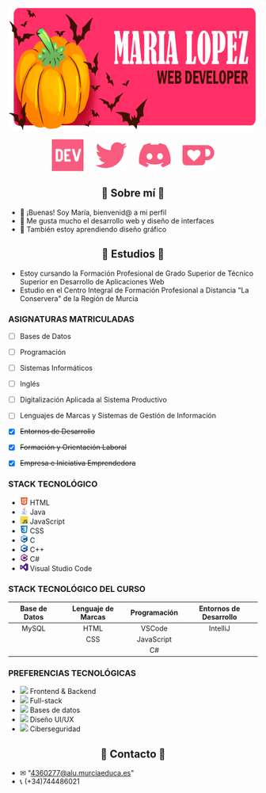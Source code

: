 <p align="center">
    <img src="https://github.com/Benethert/Benethert/blob/pics/portada.png" height=250>
</p>

<p align="center"> 
<img src=https://github.com/Benethert/Benethert/blob/pics/DEV.png hspace="10"> <img src=https://github.com/Benethert/Benethert/blob/pics/TW.png hspace="10"> <img src=https://github.com/Benethert/Benethert/blob/pics/DC.png hspace="10"> <img src=https://github.com/Benethert/Benethert/blob/pics/COF.png hspace="10"> 
</p>

<!--- *** 

<details>
    <br>
    <summary align="center"> 🎃 Sobre mí 🎃</summary>
    ¡Hola!
</details> --->

<h2 align="center">🎃 Sobre mí 🎃</h2> 

- 🌷 ¡Buenas! Soy María, bienvenid@ a mi perfil
- 👻 Me gusta mucho el desarrollo web y diseño de interfaces
- 🌱 También estoy aprendiendo diseño gráfico



<h2 align="center">🎃 Estudios 🎃</h2>

- Estoy cursando la Formación Profesional de Grado Superior de Técnico Superior en Desarrollo de Aplicaciones Web
- Estudio en el Centro Integral de Formación Profesional a Distancia "La Conservera" de la Región de Murcia

<h3> ASIGNATURAS MATRICULADAS </h3>

- [ ] Bases de Datos
- [ ] Programación
- [ ] Sistemas Informáticos
- [ ] Inglés
- [ ] Digitalización Aplicada al Sistema Productivo
- [ ] Lenguajes de Marcas y Sistemas de Gestión de Información
- [x] ~~Entornos de Desarrollo~~
- [x] ~~Formación y Orientación Laboral~~
- [x] ~~Empresa e Iniciativa Emprendedora~~ 


<h3> STACK TECNOLÓGICO </h3>

- <img src="https://raw.githubusercontent.com/devicons/devicon/master/icons/html5/html5-original.svg" alt="HTML" width="16" height="16"> HTML
- <img src="https://raw.githubusercontent.com/devicons/devicon/master/icons/java/java-original.svg" alt="Java" width="16" height="16"> Java
- <img src="https://raw.githubusercontent.com/devicons/devicon/master/icons/javascript/javascript-original.svg" alt="JavaScript" width="16" height="16"> JavaScript
- <img src="https://raw.githubusercontent.com/devicons/devicon/master/icons/css3/css3-original.svg" alt="CSS" width="16" height="16"> CSS
- <img src="https://raw.githubusercontent.com/devicons/devicon/master/icons/c/c-original.svg" alt="C" width="16" height="16"> C
- <img src="https://raw.githubusercontent.com/devicons/devicon/master/icons/cplusplus/cplusplus-original.svg" alt="C++" width="16" height="16"> C++
- <img src="https://raw.githubusercontent.com/devicons/devicon/master/icons/csharp/csharp-original.svg" alt="C#" width="16" height="16"> C#
- <img src="https://raw.githubusercontent.com/devicons/devicon/master/icons/visualstudio/visualstudio-plain.svg" alt="Visual Studio Code" width="16" height="16"> Visual Studio Code

<h3> STACK TECNOLÓGICO DEL CURSO </h3>

| Base de Datos | Lenguaje de Marcas | Programación | Entornos de Desarrollo |
|:-------------:|:-------------------:|:------------:|:----------------------:|
| MySQL         | HTML                | VSCode       | IntelliJ               |
|               | CSS                 | JavaScript   |                        |
|               |                     | C#           |                        |

<h3> PREFERENCIAS TECNOLÓGICAS </h3>

- <img src="https://media2.giphy.com/media/QssGEmpkyEOhBCb7e1/giphy.gif?cid=ecf05e47a0n3gi1bfqntqmob8g9aid1oyj2wr3ds3mg700bl&rid=giphy.gif" height=20> Frontend & Backend
- <img src="https://media2.giphy.com/media/QssGEmpkyEOhBCb7e1/giphy.gif?cid=ecf05e47a0n3gi1bfqntqmob8g9aid1oyj2wr3ds3mg700bl&rid=giphy.gif" height=20> Full-stack
- <img src="https://media2.giphy.com/media/QssGEmpkyEOhBCb7e1/giphy.gif?cid=ecf05e47a0n3gi1bfqntqmob8g9aid1oyj2wr3ds3mg700bl&rid=giphy.gif" height=20> Bases de datos
- <img src="https://media2.giphy.com/media/QssGEmpkyEOhBCb7e1/giphy.gif?cid=ecf05e47a0n3gi1bfqntqmob8g9aid1oyj2wr3ds3mg700bl&rid=giphy.gif" height=20> Diseño UI/UX
- <img src="https://media2.giphy.com/media/QssGEmpkyEOhBCb7e1/giphy.gif?cid=ecf05e47a0n3gi1bfqntqmob8g9aid1oyj2wr3ds3mg700bl&rid=giphy.gif" height=20> Ciberseguridad

<h2 align="center">🎃 Contacto 🎃</h2> 

- ✉ "4360277@alu.murciaeduca.es"
- 📞 (+34)744486021

<!---
Benethert/Benethert is a ✨ special ✨ repository because its `README.md` (this file) appears on your GitHub profile.
You can click the Preview link to take a look at your changes.
--->
